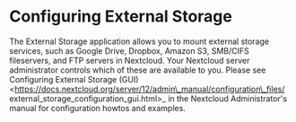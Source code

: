 Configuring External Storage
============================

The External Storage application allows you to mount external storage
services, such as Google Drive, Dropbox, Amazon S3, SMB/CIFS
fileservers, and FTP servers in Nextcloud. Your Nextcloud server
administrator controls which of these are available to you. Please see
Configuring External Storage (GUI) 
&lt;https://docs.nextcloud.org/server/12/admin\_manual/configuration\_files/
external\_storage\_configuration\_gui.html&gt;\_ in the Nextcloud
Administrator's manual for configuration howtos and examples.
